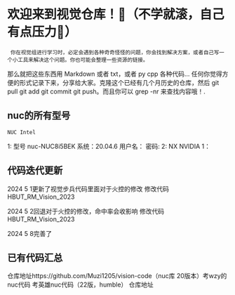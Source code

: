 # 欢迎来到视觉仓库！🤪（不学就滚，自己有点压力🥰）

     你在视觉组进行学习时，必定会遇到各种奇奇怪怪的问题，你会找到解决方案，或者自己写一个小工具来解决这个问题。你也可能会整理一些资源的链接。

   那么就把这些东西用 Markdown 或者 txt，或者 py cpp 各种代码… 任何你觉得方便的形式记录下来，分享给大家。克隆这个已经有几个月历史的仓库，然后 git pull git add git commit git push。而且你可以 grep -nr 来查找内容哦！.

## nuc的所有型号
    NUC Intel 
   1: 型号 nuc-NUC8i5BEK 系统：20.04.6 用户名：    密码:
   2:
    NX NVIDIA
   1：

## 代码迭代更新

2024 5 1更新了视觉步兵代码里面对于火控的修改
修改代码 HBUT_RM_Vision_2023

2024 5 2回退对于火控的修改，命中率会收影响
修改代码 HBUT_RM_Vision_2023

2024 5 8完善了
## 已有代码汇总

仓库地址https://github.com/Muzi1205/vision-code（nuc库 20版本）考wzy的nuc代码 考英雄nuc代码（22版，humble）
仓库地址
